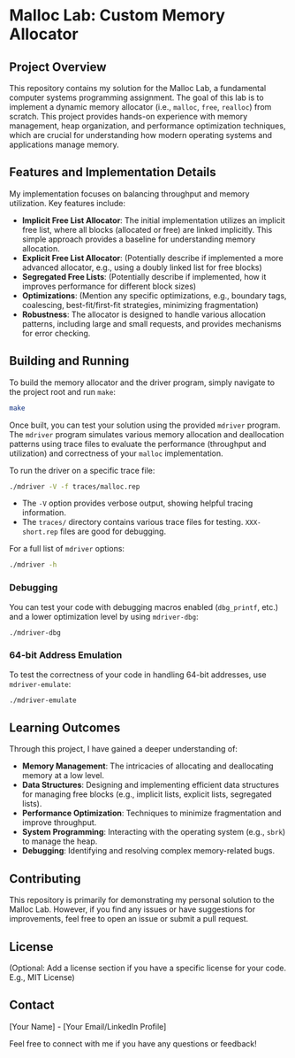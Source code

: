 # Malloc Lab: Custom Memory Allocator
## Project Overview

This repository contains my solution for the Malloc Lab, a fundamental computer systems programming assignment. The goal of this lab is to implement a dynamic memory allocator (i.e., `malloc`, `free`, `realloc`) from scratch. This project provides hands-on experience with memory management, heap organization, and performance optimization techniques, which are crucial for understanding how modern operating systems and applications manage memory.

## Features and Implementation Details

My implementation focuses on balancing throughput and memory utilization. Key features include:

*   **Implicit Free List Allocator**: The initial implementation utilizes an implicit free list, where all blocks (allocated or free) are linked implicitly. This simple approach provides a baseline for understanding memory allocation.
*   **Explicit Free List Allocator**: (Potentially describe if implemented a more advanced allocator, e.g., using a doubly linked list for free blocks)
*   **Segregated Free Lists**: (Potentially describe if implemented, how it improves performance for different block sizes)
*   **Optimizations**: (Mention any specific optimizations, e.g., boundary tags, coalescing, best-fit/first-fit strategies, minimizing fragmentation)
*   **Robustness**: The allocator is designed to handle various allocation patterns, including large and small requests, and provides mechanisms for error checking.

## Building and Running

To build the memory allocator and the driver program, simply navigate to the project root and run `make`:

```bash
make
```

Once built, you can test your solution using the provided `mdriver` program. The `mdriver` program simulates various memory allocation and deallocation patterns using trace files to evaluate the performance (throughput and utilization) and correctness of your `malloc` implementation.

To run the driver on a specific trace file:

```bash
./mdriver -V -f traces/malloc.rep
```

*   The `-V` option provides verbose output, showing helpful tracing information.
*   The `traces/` directory contains various trace files for testing. `XXX-short.rep` files are good for debugging.

For a full list of `mdriver` options:

```bash
./mdriver -h
```

### Debugging

You can test your code with debugging macros enabled (`dbg_printf`, etc.) and a lower optimization level by using `mdriver-dbg`:

```bash
./mdriver-dbg
```

### 64-bit Address Emulation

To test the correctness of your code in handling 64-bit addresses, use `mdriver-emulate`:

```bash
./mdriver-emulate
```

## Learning Outcomes

Through this project, I have gained a deeper understanding of:

*   **Memory Management**: The intricacies of allocating and deallocating memory at a low level.
*   **Data Structures**: Designing and implementing efficient data structures for managing free blocks (e.g., implicit lists, explicit lists, segregated lists).
*   **Performance Optimization**: Techniques to minimize fragmentation and improve throughput.
*   **System Programming**: Interacting with the operating system (e.g., `sbrk`) to manage the heap.
*   **Debugging**: Identifying and resolving complex memory-related bugs.

## Contributing

This repository is primarily for demonstrating my personal solution to the Malloc Lab. However, if you find any issues or have suggestions for improvements, feel free to open an issue or submit a pull request.

## License

(Optional: Add a license section if you have a specific license for your code. E.g., MIT License)

## Contact

[Your Name] - [Your Email/LinkedIn Profile]

Feel free to connect with me if you have any questions or feedback!
